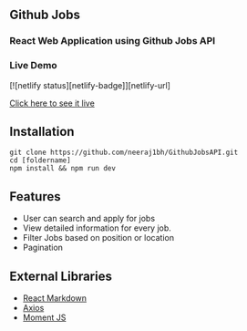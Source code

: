 ## Github Jobs
### React Web Application using Github Jobs API

### Live Demo

[![netlify status][netlify-badge]][netlify-url]


[Click here to see it live](https://githubjobsapi.netlify.app/)


## Installation
```
git clone https://github.com/neeraj1bh/GithubJobsAPI.git
cd [foldername]
npm install && npm run dev

```

## Features
- User can search and apply for jobs
- View detailed information for every job.
- Filter Jobs based on position or location
- Pagination

## External Libraries
- [React Markdown](https://github.com/remarkjs/react-markdown.git) 
- [Axios](https://github.com/axios/axios)
- [Moment JS](https://github.com/moment/moment.git) 
